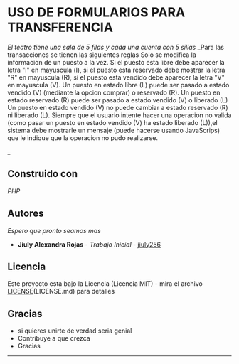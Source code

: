 # USO DE FORMULARIOS PARA TRANSFERENCIA	

_El teatro tiene una sala de 5 filas y cada una cuenta con 5 sillas_
_Para las transacciones se tienen las siguientes reglas
Solo se modifica la informacion de un puesto a la vez.
Si el puesto esta libre debe aparecer la letra "l" en mayuscula (l), si el puesto esta 
reservado debe mostrar la letra "R" en mayuscula (R), si el puesto esta vendido debe aparecer la letra "V" en mayuscula (V).
Un puesto en estado libre (L) puede ser pasado a estado vendido (V) (mediante la opcion comprar) o reservado (R).
Un puesto en estado reservado (R) puede ser pasado a estado vendido (V) o liberado (L)
Un puesto en estado vendido (V) no puede cambiar a estado reservado (R) ni liberado (L).
Siempre que el usuario intente hacer una operacion no valida (como pasar un puesto en estado vendido (V) ha estado
liberado (L)),el sistema debe mostrarle un mensaje (puede hacerse usando JavaScrips) que le indique que la operacion no pudo realizarse.

_


## Construido con

_PHP_


## Autores

_Espero que pronto seamos mas_

* **Jiuly Alexandra Rojas** - *Trabajo Inicial* - [jiuly256](https://github.com/jiuly256)


## Licencia

Este proyecto esta bajo la Licencia (Licencia MIT) - mira el archivo [LICENSE](https://github.com/jiuly256/formulario-php-sena/blob/master/LICENSE)(LICENSE.md) para detalles

## Gracias 

* si quieres unirte de verdad seria genial
* Contribuye a que crezca
* Gracias



---


